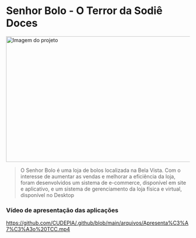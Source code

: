 # Senhor Bolo - O Terror da Sodiê Doces

<img src="https://i.imgur.com/Ic8ytbU.jpg" alt="Imagem do projeto" width="612" height="344">

> O Senhor Bolo é uma loja de bolos localizada na Bela Vista. Com o interesse de aumentar as vendas e melhorar a eficiência da loja, foram desenvolvidos um sistema de e-commerce, disponível em site e aplicativo, e um sistema de gerenciamento da loja física e virtual, disponível no Desktop

### Vídeo de apresentação das aplicações

https://github.com/CUDEPIA/.github/blob/main/arquivos/Apresenta%C3%A7%C3%A3o%20TCC.mp4

